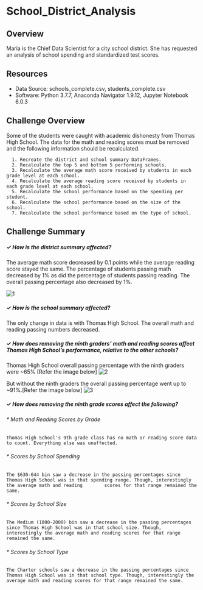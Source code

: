 # School_District_Analysis

## Overview
Maria is the Chief Data Scientist for a city school district. She has requested an analysis of school spending and standardized test scores.

## Resources
  * Data Source: schools_complete.csv, students_complete.csv
  * Software: Python 3.7.7, Anaconda Navigator 1.9.12, Jupyter Notebook 6.0.3
  
## Challenge Overview
Some of the students were caught with academic dishonesty from Thomas High School. The data for the math and reading scores must be removed and the following information should be recalculated.

```
  1. Recreate the district and school summary DataFrames.
  2. Recalculate the top 5 and bottom 5 performing schools.
  3. Recalculate the average math score received by students in each grade level at each school.
  4. Recalculate the average reading score received by students in each grade level at each school.
  5. Recalculate the school performance based on the spending per student.
  6. Recalculate the school performance based on the size of the school.
  7. Recalculate the school performance based on the type of school.
```

## Challenge Summary

##### ✓ How is the district summary affected?

The average math score decreased by 0.1 points while the average reading score stayed the same. The percentage of students passing math decreased by 1% as did the percentage of students passing reading. The overall passing percentage also decreased by 1%.

![1](https://user-images.githubusercontent.com/73450637/98776288-a12f7d80-23bc-11eb-9912-be0f5c443d0c.png)

##### ✓ How is the school summary affected?

The only change in data is with Thomas High School. The overall math and reading passing numbers decreased.

##### ✓ How does removing the ninth graders’ math and reading scores affect Thomas High School’s performance, relative to the other schools?

Thomas High School overall passing percentage with the ninth graders were ~65% [Refer the image below]
![2](https://user-images.githubusercontent.com/73450637/98777106-29fae900-23be-11eb-827d-801adffcbf6b.png)

But without the ninth graders the overall passing percentage went up to ~91%.[Refer the image below]
![3](https://user-images.githubusercontent.com/73450637/98777213-57479700-23be-11eb-8332-9c6d159b350a.png)

##### ✓ How does removing the ninth grade scores affect the following?

###### * Math and Reading Scores by Grade
    Thomas High School's 9th grade class has no math or reading score data to count. Everything else was unaffected.

###### * Scores by School Spending
    The $630-644 bin saw a decrease in the passing percentages since Thomas High School was in that spending range. Though, interestingly the average math and reading        scores for that range remained the same.

###### * Scores by School Size
    The Medium (1000-2000) bin saw a decrease in the passing percentages since Thomas High School was in that school size. Though, interestingly the average math and reading scores for that range remained the same.

###### * Scores by School Type
    The Charter schools saw a decrease in the passing percentages since Thomas High School was in that school type. Though, interestingly the average math and reading scores for that range remained the same.


